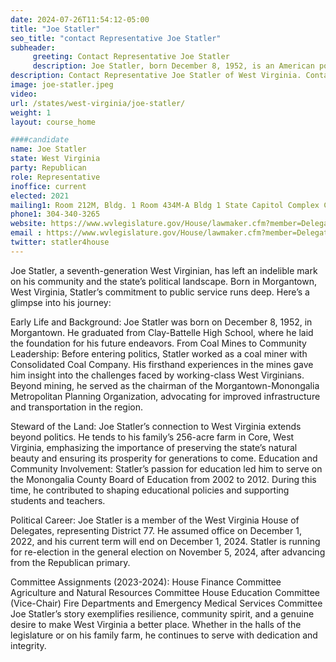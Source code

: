 ```yaml
---
date: 2024-07-26T11:54:12-05:00
title: "Joe Statler"
seo_title: "contact Representative Joe Statler"
subheader:
     greeting: Contact Representative Joe Statler
     description: Joe Statler, born December 8, 1952, is an American politician affiliated with the Republican Party. He is a member of the West Virginia House of Delegates, representing District 77. He assumed office on December 1, 2022.
description: Contact Representative Joe Statler of West Virginia. Contact information for Joe Statler includes email address, phone number, and mailing address.
image: joe-statler.jpeg
video:
url: /states/west-virginia/joe-statler/
weight: 1
layout: course_home

####candidate
name: Joe Statler
state: West Virginia
party: Republican
role: Representative
inoffice: current
elected: 2021
mailing1: Room 212M, Bldg. 1 Room 434M-A Bldg 1 State Capitol Complex Charleston, WV 25305
phone1: 304-340-3265
website: https://www.wvlegislature.gov/House/lawmaker.cfm?member=Delegate%20Statler/
email : https://www.wvlegislature.gov/House/lawmaker.cfm?member=Delegate%20Statler/
twitter: statler4house
---
```

Joe Statler, a seventh-generation West Virginian, has left an indelible mark on his community and the state’s political landscape. Born in Morgantown, West Virginia, Statler’s commitment to public service runs deep. Here’s a glimpse into his journey:

Early Life and Background:
Joe Statler was born on December 8, 1952, in Morgantown.
He graduated from Clay-Battelle High School, where he laid the foundation for his future endeavors.
From Coal Mines to Community Leadership:
Before entering politics, Statler worked as a coal miner with Consolidated Coal Company. His firsthand experiences in the mines gave him insight into the challenges faced by working-class West Virginians.
Beyond mining, he served as the chairman of the Morgantown-Monongalia Metropolitan Planning Organization, advocating for improved infrastructure and transportation in the region.

Steward of the Land:
Joe Statler’s connection to West Virginia extends beyond politics. He tends to his family’s 256-acre farm in Core, West Virginia, emphasizing the importance of preserving the state’s natural beauty and ensuring its prosperity for generations to come.
Education and Community Involvement:
Statler’s passion for education led him to serve on the Monongalia County Board of Education from 2002 to 2012. During this time, he contributed to shaping educational policies and supporting students and teachers.

Political Career:
Joe Statler is a member of the West Virginia House of Delegates, representing District 77.
He assumed office on December 1, 2022, and his current term will end on December 1, 2024.
Statler is running for re-election in the general election on November 5, 2024, after advancing from the Republican primary.

Committee Assignments (2023-2024):
House Finance Committee
Agriculture and Natural Resources Committee
House Education Committee (Vice-Chair)
Fire Departments and Emergency Medical Services Committee
Joe Statler’s story exemplifies resilience, community spirit, and a genuine desire to make West Virginia a better place. Whether in the halls of the legislature or on his family farm, he continues to serve with dedication and integrity.

